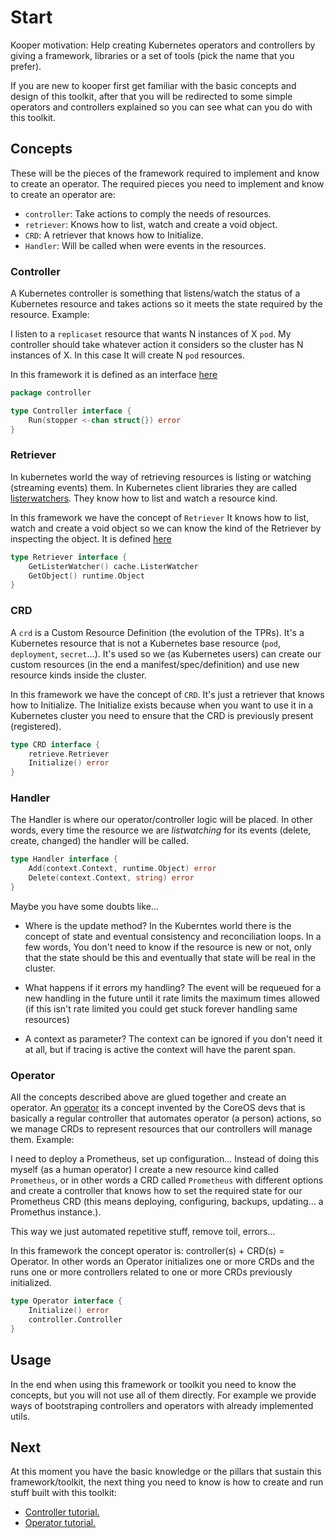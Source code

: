 
Start
=====

Kooper motivation: Help creating Kubernetes operators and controllers by giving a framework, libraries or a set of tools (pick the name that you prefer).

If you are new to kooper first get familiar with the basic concepts and design of this toolkit, after that you will be redirected to some simple operators and controllers explained so you can see what can you do with this toolkit.
	
## Concepts

These will be the pieces of the framework required to implement and know to create an operator.
The required pieces you need to implement and know to create an operator are:
* `controller`: Take actions to comply the needs of resources.
* `retriever`: Knows how to list, watch and create a void object.
* `CRD`: A retriever that knows how to Initialize.
* `Handler`: Will be called when were events in the resources.

### Controller

A Kubernetes controller is something that listens/watch the status of a Kubernetes resource and takes actions so it meets the state required by the resource. Example:

I listen to a `replicaset` resource that wants N instances of X `pod`. My controller should take whatever action it considers so the cluster has N instances of X. In this case It will create N `pod` resources.

In this framework it is defined as an interface [here](https://github.com/yxxhero/kooper/tree/master/operator/controller)

```go
package controller

type Controller interface {
	Run(stopper <-chan struct{}) error
}
```

### Retriever

In kubernetes world the way of retrieving resources is listing or watching (streaming events) them. In Kubernetes client libraries they are called [listerwatchers](https://github.com/kubernetes/client-go/blob/1b825e3a786379cb2ae2edc98a39e9c8cd68ee3c/tools/cache/listwatch.go#L35-L41). They know how to list and watch a resource kind.

In this framework we have the concept of `Retriever` It knows how to list, watch and create a void object
so we can know the kind of the Retriever by inspecting the object. It is defined [here](https://github.com/yxxhero/kooper/tree/master/operator/retrieve)

```go
type Retriever interface {
	GetListerWatcher() cache.ListerWatcher
	GetObject() runtime.Object
}
```

### CRD

A `crd` is a Custom Resource Definition (the evolution of the TPRs). It's a Kubernetes resource that is not a Kubernetes base resource (`pod`, `deployment`, `secret`...). It's used so we (as Kubernetes users) can create our custom resources (in the end a manifest/spec/definition) and use new resource kinds inside the cluster.

In this framework we have the concept of `CRD`. It's just a retriever that knows how to Initialize.
The Initialize exists because when you want to use it in a Kubernetes cluster you need to ensure that the CRD is previously present (registered).

```go
type CRD interface {
	retrieve.Retriever
	Initialize() error
}
```

### Handler

The Handler is where our operator/controller logic will be placed. In other words, every time the resource we are *listwatching* for its events (delete, create, changed) the handler will be called.

```go
type Handler interface {
	Add(context.Context, runtime.Object) error
	Delete(context.Context, string) error
}
```

Maybe you have some doubts like... 

* Where is the update method?
In the Kuberntes world there is the concept of state and eventual consistency and reconciliation loops. In a few words, You don't need to know
if the resource is new or not, only that the state should be this and eventually that state will be real in the cluster.

* What happens if it errors my handling?
The event will be requeued for a new handling in the future until it rate limits the maximum times allowed (if this isn't rate limited you could get stuck forever handling same resources)

* A context as parameter?
The context can be ignored if you don't need it at all, but if tracing is active the context will have the parent span.


### Operator

All the concepts described above are glued together and create an operator. An [operator](https://coreos.com/operators/) its a concept invented by the CoreOS devs that is basically a regular controller that automates operator (a person) actions, so we manage CRDs to represent resources that our controllers will manage them. Example:

I need to deploy a Prometheus, set up configuration... Instead of doing this myself (as a human operator) I create a new resource kind called `Prometheus`, or in other words a CRD called `Prometheus` with different options and create a controller that knows how to set the required state for our Prometheus CRD (this means deploying, configuring, backups, updating... a Promethus instance.).

This way we just automated repetitive stuff, remove toil, errors...

In this framework the concept operator is: controller(s) + CRD(s) = Operator. In other words an Operator initializes one or more CRDs and the runs one or more controllers related to one or more CRDs previously initialized.

```go
type Operator interface {
	Initialize() error
	controller.Controller
}
```

## Usage

In the end when using this framework or toolkit you need to know the concepts, but you will not use
all of them directly. For example we provide ways of bootstraping controllers and operators with already implemented utils.

## Next

At this moment you have the basic knowledge or the pillars that sustain this framework/toolkit, the next
thing you need to know is how to create and run stuff built with this toolkit:

* [Controller tutorial.](controller-tutorial.md)
* [Operator tutorial.](operator-tutorial.md)
